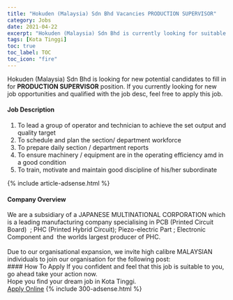 ```yaml
---
title: "Hokuden (Malaysia) Sdn Bhd Vacancies PRODUCTION SUPERVISOR" 
category: Jobs 
date: 2021-04-22 
excerpt: "Hokuden (Malaysia) Sdn Bhd is currently looking for suitable person to fill in the PRODUCTION SUPERVISOR which based in Kota Tinggi" 
tags: [Kota Tinggi] 
toc: true 
toc_label: TOC 
toc_icon: "fire" 
--- 
```


<p>Hokuden (Malaysia) Sdn Bhd is looking for new potential candidates to fill in for <b>PRODUCTION SUPERVISOR</b> position. If you currently looking for new job opportunities and qualified with the job desc, feel free to apply this job.
</p><div><div><h4>Job Description</h4></div><div><div><span><div><ol><li>To lead a group of operator and technician to achieve the set output and quality target</li><li>To schedule and plan the section/ department workforce</li><li>To prepare daily section / department reports</li><li>To ensure machinery / equipment are in the operating efficiency amd in a good condition</li><li>To train, motivate and maintain good discipline of his/her subordinate</li></ol></div></span></div></div></div> 
{% include article-adsense.html %} 
<div><div><h4>Company Overview</h4></div><div><div><span><div><div>We are a subsidiary of a JAPANESE MULTINATIONAL CORPORATION which is a leading manufacturing company specialising in PCB (Printed Circuit Board)&#160;&#160;;&#160;PHC (Printed Hybrid Circuit); Piezo-electric Part&#160;; Electronic Component and &#160;the worlds largest producer of PHC.<br>
<br>
Due to our organisational expansion, we invite high calibre MALAYSIAN individuals to join our organisation for the following post:</div></div></span></div></div></div> 
#### How To Apply 
If you confident and feel that this job is suitable to you, go ahead take your action now. <br/> 
Hope you find your dream job in Kota Tinggi. <br/> 
<a href="https://www.jobstreet.com.my/en/job/production-supervisor-4545599?jobId=jobstreet-my-job-4545599&" class="btn btn--info" target="_blank" rel="nofollow noopenner">Apply Online</a> 
{% include 300-adsense.html %} 